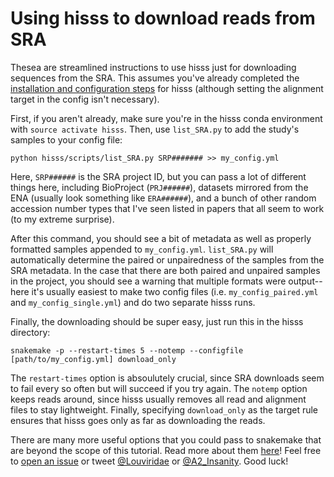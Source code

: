 # Using hisss to download reads from SRA

Thesea are streamlined instructions to use hisss just for downloading sequences from the SRA. This assumes you've already completed the [installation and configuration steps](https://github.com/louiejtaylor/hisss/blob/master/README.md) for hisss (although setting the alignment target in the config isn't necessary).

First, if you aren't already, make sure you're in the hisss conda environment with `source activate hisss`. Then, use `list_SRA.py` to add the study's samples to your config file:

    python hisss/scripts/list_SRA.py SRP####### >> my_config.yml

Here, `SRP######` is the SRA project ID, but you can pass a lot of different things here, including BioProject (`PRJ######`), datasets mirrored from the ENA (usually look something like `ERA######`), and a bunch of other random accession number types that I've seen listed in papers that all seem to work (to my extreme surprise).

After this command, you should see a bit of metadata as well as properly formatted samples appended to `my_config.yml`. `list_SRA.py` will automatically determine the paired or unpairedness of the samples from the SRA metadata. In the case that there are both paired and unpaired samples in the project, you should see a warning that multiple formats were output--here it's usually easiest to make two config files (i.e. `my_config_paired.yml` and `my_config_single.yml`) and do two separate hisss runs.

Finally, the downloading should be super easy, just run this in the hisss directory: 

    snakemake -p --restart-times 5 --notemp --configfile [path/to/my_config.yml] download_only

The `restart-times` option is absoulutely crucial, since SRA downloads seem to fail every so often but will succeed if you try again. The `notemp` option keeps reads around, since hisss usually removes all read and alignment files to stay lightweight. Finally, specifying `download_only` as the target rule ensures that hisss goes only as far as downloading the reads.

There are many more useful options that you could pass to snakemake that are beyond the scope of this tutorial. Read more about them [here](http://snakemake.readthedocs.io/en/stable/executable.html)! Feel free to [open an issue](https://github.com/louiejtaylor/hisss/issues) or tweet [@Louviridae](https://twitter.com/Louviridae) or [@A2_Insanity](https://twitter.com/A2_Insanity). Good luck!


